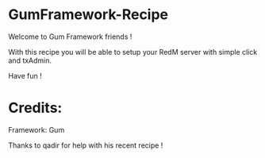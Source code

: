 # GumFramework-Recipe

Welcome to Gum Framework friends ! 


With this recipe you will be able to setup your RedM server with simple click and txAdmin. 


Have fun ! 


# Credits:

Framework: Gum 


Thanks to qadir for help with his recent recipe ! 

